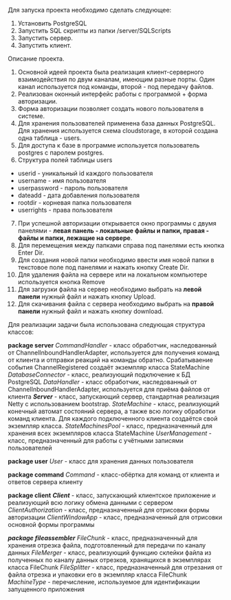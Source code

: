 Для запуска проекта необходимо сделать следующее:
1. Установить PostgreSQL
2. Запустить SQL скрипты из папки /server/SQLScripts
3. Запустить сервер.
4. Запустить клиент.

Описание проекта.

1. Основной идеей проекта была реализация клиент-серверного взаимодействия по двум каналам, имеющим разные порты. Один канал используется под команды, второй - под передачу файлов.
2. Реализован оконный интерфейс работы с программой + форма авторизации. 
3. Форма авторизации позволяет создать нового пользователя в системе.
4. Для хранения пользователей применена база данных PostgreSQL. Для хранения используется схема cloudstorage, в которой создана одна таблица - users.
5. Для доступа к базе в программе используется пользователь postgres с паролем postgres.
6. Структура полей таблицы users 
- userid - уникальный id каждого пользователя
- username - имя пользователя
- userpassword - пароль пользователя
- dateadd - дата добавления пользователя
- rootdir - корневая папка пользователя
- userrights - права пользователя

7. При успешной авторизации открывается окно программы с двумя панелями - __левая панель - локальные файлы и папки, правая - файлы и папки, лежащие на сервере__.
8. Для перемещения между папками справа под панелями есть кнопка Enter Dir.
9. Для создания новой папки необходимо ввести имя новой папки в текстовое поле под панелями и нажать кнопку Create Dir.
10. Для удаления файла на сервере или на локальном компьютере используется кнопка Remove
11. Для загрузки файла на сервер необходимо выбрать на __левой панели__ нужный файл и нажать кнопку Upload.
12. Для скачивания файла с сервера необходимо выбрать на __правой панели__ нужный файл и нажать кнопку download.

Для реализации задачи была использована следующая структура классов:

__package server__
_CommandHandler_ - класс обработчик, наследованный от ChannelInboundHandlerAdapter, используется для получения команд от клиента и отправки реакций на команды обратно.
Срабатываение события ChannelRegistered создаёт экземпляр класса StateMachine 
_DatabaseConnector_ - класс, реализующий подключение к БД PostgreSQL
_DataHandler_ - класс обработчик, наследованный от ChannelInboundHandlerAdapter, используется для приёма файлов от клиента
___Server___ - класс, запускающий сервер, стандартная реализация Netty с использованием bootstrap.
_StateMachine_ - класс, реализующий конечный автомат состояний сервера, а также всю логику обработки команд клиента. Для каждого подключенного клиента создаётся свой экземпляр класса.
_StateMachinesPool_ - класс, предназначенный для хранения всех экземпляров класса StateMachine
_UserManagement_ - класс, предназначенный для работы с учётными записями пользователей

__package user__
_User_ - класс для хранения данных пользователя

__package command__
_Command_ - класс-обёртка для команд от клиента и ответов сервера клиенту

__package client__
___Client___ - класс, запускающий клиентское приложение и реализующий всю логику обмена данными с сервером
_ClientAuthorization_ - класс, предназначенный для отрисовки формы авторизации
_ClientWindowApp_ - класс, предназначенный для отрисовки основной формы программы

___package fileassembler___
_FileChunk_ - класс, предназначенный для хранения отрезка файла, подготовленный для передачи по каналу данных
_FileMerger_ - класс, реализующий функцию склейки файла из полученных по каналу данных отрезков, хранящихся в экземплярах класса FileChunk
_FileSplitter_ - класс, предназначенный для отрезания от файла отрезка и упаковки его в экземпляр класса FileChunk
_MachineType_ - перечисление, используемое для идентификации запущенного приложения




